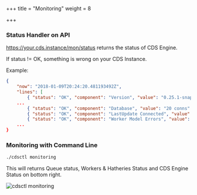 +++
title = "Monitoring"
weight = 8

+++

### Status Handler on API

https://your.cds.instance/mon/status returns the status of CDS Engine.

If status != OK, something is wrong on your CDS Instance.

Example:

```json
{
    "now": "2018-01-09T20:24:20.481193492Z",
    "lines": [ 
        { "status": "OK", "component": "Version", "value": "0.25.1-snapshot+1455.cds" },
    ...
        { "status": "OK", "component": "Database", "value": "20 conns" },
        { "status": "OK", "component": "LastUpdate Connected", "value": "14" },
        { "status": "OK", "component": "Worker Model Errors", "value": "0" }
    ...
}
```

### Monitoring with Command Line

```bash
./cdsctl monitoring
```

This will returns Queue status, Workers & Hatheries Status and CDS Engine Status on bottom right.

![cdsctl monitoring](/images/hosting.monitoring.png)